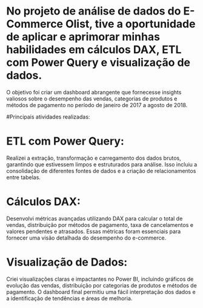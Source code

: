 # No projeto de análise de dados do E-Commerce Olist, tive a oportunidade de aplicar e aprimorar minhas habilidades em cálculos DAX, ETL com Power Query e visualização de dados. 
O objetivo foi criar um dashboard abrangente que fornecesse insights valiosos sobre o desempenho das vendas, categorias de produtos e métodos de pagamento no período de janeiro de 2017 a agosto de 2018.

#Principais atividades realizadas:

# ETL com Power Query: 
Realizei a extração, transformação e carregamento dos dados brutos, garantindo que estivessem limpos e estruturados para análise. 
Isso incluiu a consolidação de diferentes fontes de dados e a criação de relacionamentos entre tabelas.
# Cálculos DAX:
Desenvolvi métricas avançadas utilizando DAX para calcular o total de vendas, distribuição por métodos de pagamento, taxa de cancelamentos e valores pendentes e atrasados. 
Essas métricas foram essenciais para fornecer uma visão detalhada do desempenho do e-commerce.
# Visualização de Dados:
Criei visualizações claras e impactantes no Power BI, incluindo gráficos de evolução das vendas, distribuição por categorias de produtos e métodos de pagamento.
O dashboard final permitiu uma fácil interpretação dos dados e a identificação de tendências e áreas de melhoria.
